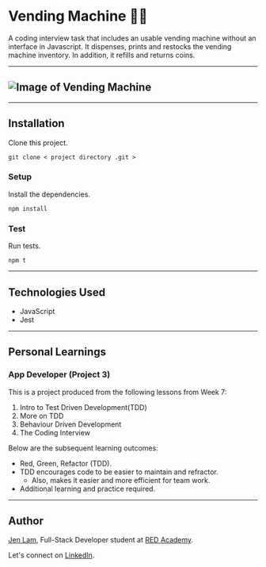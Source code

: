 # Vending Machine 🍫🍬

A coding interview task that includes an usable vending machine without an interface in Javascript. It dispenses, prints and restocks the vending machine inventory. In addition, it refills and returns coins.

---

## ![Image of Vending Machine](https://github.com/nejmal/Vending-Machine/blob/master/vending-machine.png)

---

## Installation

Clone this project.

```
git clone < project directory .git >
```

### Setup

Install the dependencies.

```
npm install
```

### Test

Run tests.

```
npm t
```

---

## Technologies Used

- JavaScript
- Jest

---

## Personal Learnings

### App Developer (Project 3)

This is a project produced from the following lessons from Week 7:

1. Intro to Test Driven Development(TDD)
2. More on TDD
3. Behaviour Driven Development
4. The Coding Interview

Below are the subsequent learning outcomes:

- Red, Green, Refactor (TDD).
- TDD encourages code to be easier to maintain and refractor.
  - Also, makes it easier and more efficient for team work.
- Additional learning and practice required.

---

## Author

[Jen Lam](https://github.com/agalcalledjen), Full-Stack Developer student at [RED Academy](https://redacademy.com/vancouver/).

Let's connect on [LinkedIn](https://www.linkedin.com/in/agalcalledjen/).
